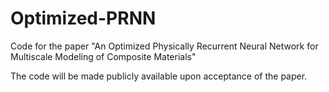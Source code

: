 # Optimized-PRNN
Code for the paper "An Optimized Physically Recurrent Neural Network for Multiscale Modeling of Composite Materials"

The code will be made publicly available upon acceptance of the paper.
